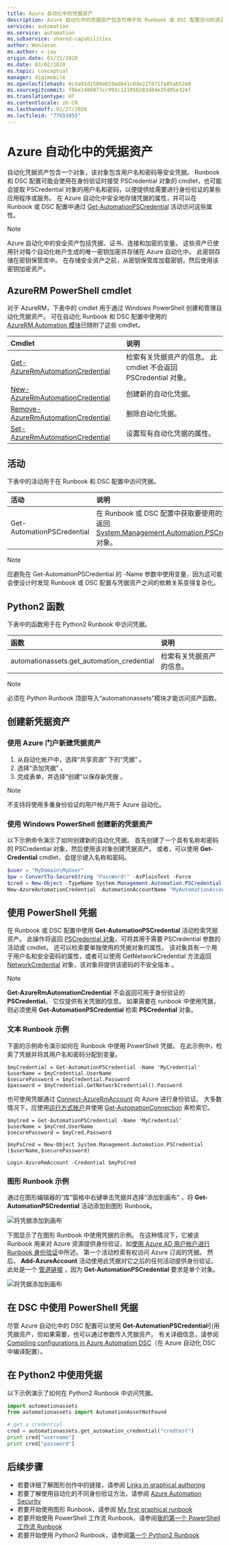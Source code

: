 ```yaml
---
title: Azure 自动化中的凭据资产
description: Azure 自动化中的凭据资产包含可用于向 Runbook 或 DSC 配置访问的资源进行身份验证的安全凭据。 本文介绍如何创建凭据资产并在 Runbook 或 DSC 配置中使用它们。
services: automation
ms.service: automation
ms.subservice: shared-capabilities
author: WenJason
ms.author: v-jay
origin.date: 01/31/2020
ms.date: 03/02/2020
ms.topic: conceptual
manager: digimobile
ms.openlocfilehash: 6cda91d1580e659ad641c0de227d71fa85ab52e0
ms.sourcegitcommit: f06e1486873cc993c111056283d04e25d05e324f
ms.translationtype: HT
ms.contentlocale: zh-CN
ms.lasthandoff: 02/27/2020
ms.locfileid: "77653055"
---
```

# <a name="credential-assets-in-azure-automation"></a>Azure 自动化中的凭据资产

自动化凭据资产包含一个对象，该对象包含用户名和密码等安全凭据。 Runbook 和 DSC 配置可能会使用在身份验证时接受 PSCredential 对象的 cmdlet，也可能会提取 PSCredential 对象的用户名和密码，以便提供给需要进行身份验证的某些应用程序或服务。 在 Azure 自动化中安全地存储凭据的属性，并可以在 Runbook 或 DSC 配置中通过 [Get-AutomationPSCredential](#activities) 活动访问这些属性。

> [!NOTE]
> Azure 自动化中的安全资产包括凭据、证书、连接和加密的变量。 这些资产已使用针对每个自动化帐户生成的唯一密钥加密并存储在 Azure 自动化中。 此密钥存储在密钥保管库中。 在存储安全资产之前，从密钥保管库加载密钥，然后使用该密钥加密资产。

## <a name="azurerm-powershell-cmdlets"></a>AzureRM PowerShell cmdlet

对于 AzureRM，下表中的 cmdlet 用于通过 Windows PowerShell 创建和管理自动化凭据资产。  可在自动化 Runbook 和 DSC 配置中使用的 [AzureRM.Automation 模块](https://docs.microsoft.com/powershell/azure/overview)已随附了这些 cmdlet。

| Cmdlet | 说明 |
|:--- |:--- |
| [Get-AzureRmAutomationCredential](https://docs.microsoft.com/powershell/module/azurerm.automation/get-azurermautomationcredential) |检索有关凭据资产的信息。 此 cmdlet 不会返回 PSCredential 对象。  |
| [New-AzureRmAutomationCredential](https://docs.microsoft.com/powershell/module/azurerm.automation/new-azurermautomationcredential) |创建新的自动化凭据。 |
| [Remove-AzureRmAutomationCredential](https://docs.microsoft.com/powershell/module/azurerm.automation/remove-azurermautomationcredential) |删除自动化凭据。 |
| [Set-AzureRmAutomationCredential](https://docs.microsoft.com/powershell/module/azurerm.automation/set-azurermautomationcredential) |设置现有自动化凭据的属性。 |

## <a name="activities"></a>活动

下表中的活动用于在 Runbook 和 DSC 配置中访问凭据。

| 活动 | 说明 |
|:--- |:--- |
| Get-AutomationPSCredential |在 Runbook 或 DSC 配置中获取要使用的凭据。 返回 [System.Management.Automation.PSCredential](https://docs.microsoft.com/dotnet/api/system.management.automation.pscredential) 对象。 |

> [!NOTE]
> 应避免在 Get-AutomationPSCredential 的 -Name 参数中使用变量，因为这可能会使设计时发现 Runbook 或 DSC 配置与凭据资产之间的依赖关系变得复杂化。

## <a name="python2-functions"></a>Python2 函数

下表中的函数用于在 Python2 Runbook 中访问凭据。

| 函数 | 说明 |
|:---|:---|
| automationassets.get_automation_credential | 检索有关凭据资产的信息。 |

> [!NOTE]
> 必须在 Python Runbook 顶部导入“automationassets”模块才能访问资产函数。

## <a name="creating-a-new-credential-asset"></a>创建新凭据资产

### <a name="to-create-a-new-credential-asset-with-the-azure-portal"></a>使用 Azure 门户新建凭据资产

1. 从自动化帐户中，选择“共享资源”  下的“凭据”  。
1. 选择“添加凭据”  。
1. 完成表单，并选择“创建”以保存新凭据  。

> [!NOTE]
> 不支持将使用多重身份验证的用户帐户用于 Azure 自动化。

### <a name="to-create-a-new-credential-asset-with-windows-powershell"></a>使用 Windows PowerShell 创建新的凭据资产

以下示例命令演示了如何创建新的自动化凭据。 首先创建了一个具有名称和密码的 PSCredential 对象，然后使用该对象创建凭据资产。 或者，可以使用 **Get-Credential** cmdlet，会提示键入名称和密码。

```powershell
$user = "MyDomain\MyUser"
$pw = ConvertTo-SecureString "PassWord!" -AsPlainText -Force
$cred = New-Object -TypeName System.Management.Automation.PSCredential -ArgumentList $user, $pw
New-AzureAutomationCredential -AutomationAccountName "MyAutomationAccount" -Name "MyCredential" -Value $cred
```

## <a name="using-a-powershell-credential"></a>使用 PowerShell 凭据

在 Runbook 或 DSC 配置中使用 **Get-AutomationPSCredential** 活动检索凭据资产。 此操作将返回 [PSCredential 对象](https://docs.microsoft.com/dotnet/api/system.management.automation.pscredential)，可将其用于需要 PSCredential 参数的活动或 cmdlet。 还可以检索要单独使用的凭据对象的属性。 该对象具有一个用于用户名和安全密码的属性，或者可以使用 GetNetworkCredential 方法返回 [NetworkCredential](https://docs.microsoft.com/dotnet/api/system.net.networkcredential) 对象，该对象将提供该密码的不安全版本  。

> [!NOTE]
> **Get-AzureRmAutomationCredential** 不会返回可用于身份验证的 **PSCredential**。 它仅提供有关凭据的信息。 如果需要在 runbook 中使用凭据，则必须使用 **Get-AutomationPSCredential** 检索 **PSCredential** 对象。

### <a name="textual-runbook-sample"></a>文本 Runbook 示例

下面的示例命令演示如何在 Runbook 中使用 PowerShell 凭据。 在此示例中，检索了凭据并将其用户名和密码分配到变量。

```azurepowershell
$myCredential = Get-AutomationPSCredential -Name 'MyCredential'
$userName = $myCredential.UserName
$securePassword = $myCredential.Password
$password = $myCredential.GetNetworkCredential().Password
```

也可使用凭据通过 [Connect-AzureRmAccount](https://docs.microsoft.com/powershell/module/azurerm.profile/connect-azurermaccount) 向 Azure 进行身份验证。 大多数情况下，应使用[运行方式帐户](../manage-runas-account.md)并使用 [Get-AutomationConnection](../automation-connections.md) 来检索它。

```azurepowershell
$myCred = Get-AutomationPSCredential -Name 'MyCredential'
$userName = $myCred.UserName
$securePassword = $myCred.Password

$myPsCred = New-Object System.Management.Automation.PSCredential ($userName,$securePassword)

Login-AzureRmAccount -Credential $myPsCred
```

### <a name="graphical-runbook-sample"></a>图形 Runbook 示例

通过在图形编辑器的“库”窗格中右键单击凭据并选择“添加到画布”  ，将 **Get-AutomationPSCredential** 活动添加到图形 Runbook。

![将凭据添加到画布](../media/credentials/credential-add-canvas.png)

下图显示了在图形 Runbook 中使用凭据的示例。 在这种情况下，它被该 Runbook 用来对 Azure 资源提供身份验证，如[使用 Azure AD 用户帐户进行 Runbook 身份验证](../automation-create-aduser-account.md)中所述。  第一个活动检索有权访问 Azure 订阅的凭据。  然后， **Add-AzureAccount** 活动使用此凭据对它之后的任何活动提供身份验证。  此处是一个 [管道链接](../automation-graphical-authoring-intro.md#links-and-workflow) ，因为 **Get-AutomationPSCredential** 要求是单个对象。  

![将凭据添加到画布](../media/credentials/get-credential.png)

## <a name="using-a-powershell-credential-in-dsc"></a>在 DSC 中使用 PowerShell 凭据

尽管 Azure 自动化中的 DSC 配置可以使用 **Get-AutomationPSCredential**引用凭据资产，但如果需要，也可以通过参数传入凭据资产。 有关详细信息，请参阅 [Compiling configurations in Azure Automation DSC](../automation-dsc-compile.md#credential-assets)（在 Azure 自动化 DSC 中编译配置）。

## <a name="using-credentials-in-python2"></a>在 Python2 中使用凭据

以下示例演示了如何在 Python2 Runbook 中访问凭据。

```python
import automationassets
from automationassets import AutomationAssetNotFound

# get a credential
cred = automationassets.get_automation_credential("credtest")
print cred["username"]
print cred["password"]
```

## <a name="next-steps"></a>后续步骤

* 若要详细了解图形创作中的链接，请参阅 [Links in graphical authoring](../automation-graphical-authoring-intro.md#links-and-workflow)
* 若要了解使用自动化的不同身份验证方法，请参阅 [Azure Automation Security](../automation-security-overview.md)
* 若要开始使用图形 Runbook，请参阅 [My first graphical runbook](../automation-first-runbook-graphical.md)
* 若要开始使用 PowerShell 工作流 Runbook，请参阅[我的第一个 PowerShell 工作流 Runbook](../automation-first-runbook-textual.md)
* 若要开始使用 Python2 Runbook，请参阅[第一个 Python2 Runbook](../automation-first-runbook-textual-python2.md) 
